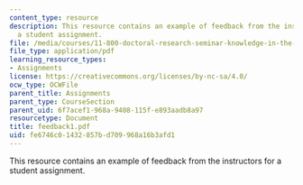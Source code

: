 ```yaml
---
content_type: resource
description: This resource contains an example of feedback from the instructors for
  a student assignment.
file: /media/courses/11-800-doctoral-research-seminar-knowledge-in-the-public-arena-spring-2007/fe6746c01432857bd709968a16b3afd1_feedback1.pdf
file_type: application/pdf
learning_resource_types:
- Assignments
license: https://creativecommons.org/licenses/by-nc-sa/4.0/
ocw_type: OCWFile
parent_title: Assignments
parent_type: CourseSection
parent_uid: 6f7acef1-968a-9408-115f-e893aadb8a97
resourcetype: Document
title: feedback1.pdf
uid: fe6746c0-1432-857b-d709-968a16b3afd1
---
```

This resource contains an example of feedback from the instructors for a student assignment.